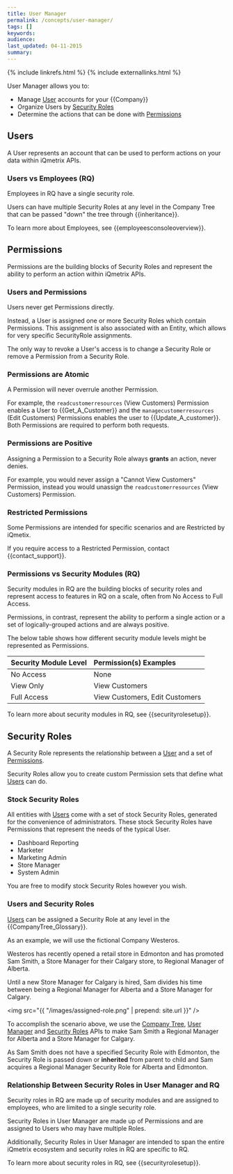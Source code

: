 ```yaml
---
title: User Manager
permalink: /concepts/user-manager/
tags: []
keywords: 
audience: 
last_updated: 04-11-2015
summary: 
---
```


{% include linkrefs.html %}
{% include externallinks.html %}

User Manager allows you to:

* Manage [User](#users) accounts for your {{Company}}
* Organize Users by [Security Roles](#security-roles)
* Determine the actions that can be done with [Permissions](#permissions)

## Users

A User represents an account that can be used to perform actions on your data within iQmetrix APIs. 

### Users vs Employees (RQ)

Employees in RQ have a single security role.

Users can have multiple Security Roles at any level in the Company Tree that can be passed "down" the tree through {{inheritance}}. 

To learn more about Employees, see {{employeesconsoleoverview}}.

## Permissions

Permissions are the building blocks of Security Roles and represent the ability to perform an action within iQmetrix APIs. 

### Users and Permissions

Users never get Permissions directly. 

Instead, a User is assigned one or more Security Roles which contain Permissions. This assignment is also associated with an Entity, which allows for very specific SecurityRole assignments.

The only way to revoke a User's access is to change a Security Role or remove a Permission from a Security Role.

### Permissions are Atomic

A Permission will never overrule another Permission.

For example, the `readcustomerresources` (View Customers) Permission enables a User to {{Get_A_Customer}} and the `managecustomerresources` (Edit Customers) Permissions enables the user to {{Update_A_customer}}. Both Permissions are required to perform both requests.

### Permissions are Positive

Assigning a Permission to a Security Role always **grants** an action, never denies. 

For example, you would never assign a "Cannot View Customers" Permission, instead you would unassign the `readcustomerresources` (View Customers) Permission.

### Restricted Permissions

Some Permissions are intended for specific scenarios and are Restricted by iQmetix.

If you require access to a Restricted Permission, contact {{contact_support}}.

### Permissions vs Security Modules (RQ)

Security modules in RQ are the building blocks of security roles and represent access to features in RQ on a scale, often from No Access to Full Access.

Permissions, in contrast, represent the ability to perform a single action or a set of logically-grouped actions and are always positive. 

The below table shows how different security module levels might be represented as Permissions.

| Security Module Level | Permission(s) Examples |
|:----------------------|:-----------------------|
| No Access | None |
| View Only | View Customers |
| Full Access | View Customers, Edit Customers |

To learn more about security modules in RQ, see {{securityrolesetup}}.

## Security Roles

A Security Role represents the relationship between a [User](#users) and a set of [Permissions](#permissions).

Security Roles allow you to create custom Permission sets that define what [Users](#users) can do.

### Stock Security Roles

All entities with [Users](#users) come with a set of stock Security Roles, generated for the convenience of administrators. These stock Security Roles have Permissions that represent the needs of the typical User.

* Dashboard Reporting
* Marketer
* Marketing Admin
* Store Manager
* System Admin

You are free to modify stock Security Roles however you wish.

### Users and Security Roles

[Users](#users) can be assigned a Security Role at any level in the {{CompanyTree_Glossary}}.

As an example, we will use the fictional Company Westeros. 

Westeros has recently opened a retail store in Edmonton and has promoted Sam Smith, a Store Manager for their Calgary store, to Regional Manager of Alberta.

Until a new Store Manager for Calgary is hired, Sam divides his time between being a Regional Manager for Alberta and a Store Manager for Calgary.

<img src="{{ "/images/assigned-role.png" | prepend: site.url }}" />

To accomplish the scenario above, we use the [Company Tree](/api/company-tree), [User Manager](/api/user-manager) and [Security Roles](/api/security-roles) APIs to make Sam Smith a Regional Manager for Alberta and a Store Manager for Calgary. 

As Sam Smith does not have a specified Security Role with Edmonton, the Security Role is passed down or **inherited** from parent to child and Sam acquires a Regional Manager Security Role for Alberta and Edmonton.

### Relationship Between Security Roles in User Manager and RQ 

Security roles in RQ are made up of security modules and are assigned to employees, who are limited to a single security role.

Security Roles in User Manager are made up of Permissions and are assigned to Users who may have multiple Roles.

Additionally, Security Roles in User Manager are intended to span the entire iQmetrix ecosystem and security roles in RQ are specific to RQ.

To learn more about security roles in RQ, see {{securityrolesetup}}.